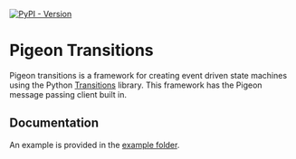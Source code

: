 [![PyPI - Version](https://img.shields.io/pypi/v/pigeon-transitions)](https://pypi.org/project/pigeon-transitions/)

# Pigeon Transitions

Pigeon transitions is a framework for creating event driven state machines using the Python [Transitions](https://github.com/pytransitions/transitions) library. This framework has the Pigeon message passing client built in.

## Documentation

An example is provided in the [example folder](https://github.com/AllenInstitute/pigeon-transitions/tree/master/example).